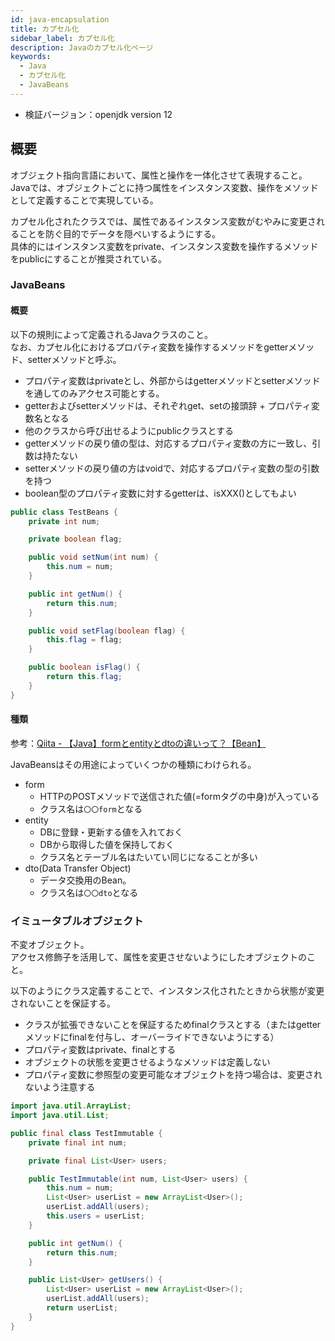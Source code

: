 ```yaml
---
id: java-encapsulation
title: カプセル化
sidebar_label: カプセル化
description: Javaのカプセル化ページ
keywords:
  - Java
  - カプセル化
  - JavaBeans
---
```


- 検証バージョン：openjdk version 12

## 概要
オブジェクト指向言語において、属性と操作を一体化させて表現すること。  
Javaでは、オブジェクトごとに持つ属性をインスタンス変数、操作をメソッドとして定義することで実現している。

カプセル化されたクラスでは、属性であるインスタンス変数がむやみに変更されることを防ぐ目的でデータを隠ぺいするようにする。  
具体的にはインスタンス変数をprivate、インスタンス変数を操作するメソッドをpublicにすることが推奨されている。

### JavaBeans
#### 概要
以下の規則によって定義されるJavaクラスのこと。  
なお、カプセル化におけるプロパティ変数を操作するメソッドをgetterメソッド、setterメソッドと呼ぶ。

- プロパティ変数はprivateとし、外部からはgetterメソッドとsetterメソッドを通してのみアクセス可能とする。
- getterおよびsetterメソッドは、それぞれget、setの接頭辞 + プロパティ変数名となる
- 他のクラスから呼び出せるようにpublicクラスとする
- getterメソッドの戻り値の型は、対応するプロパティ変数の方に一致し、引数は持たない
- setterメソッドの戻り値の方はvoidで、対応するプロパティ変数の型の引数を持つ
- boolean型のプロパティ変数に対するgetterは、isXXX()としてもよい

```java
public class TestBeans {
    private int num;

    private boolean flag;

    public void setNum(int num) {
        this.num = num;
    }

    public int getNum() {
        return this.num;
    }

    public void setFlag(boolean flag) {
        this.flag = flag;
    }

    public boolean isFlag() {
        return this.flag;
    }
}
```

#### 種類
参考：[Qiita - 【Java】formとentityとdtoの違いって？【Bean】](https://qiita.com/mtanabe/items/c879d233d297eda288d4)

JavaBeansはその用途によっていくつかの種類にわけられる。

- form
  - HTTPのPOSTメソッドで送信された値(=formタグの中身)が入っている
  - クラス名は`〇〇form`となる
- entity
  - DBに登録・更新する値を入れておく
  - DBから取得した値を保持しておく
  - クラス名とテーブル名はたいてい同じになることが多い
- dto(Data Transfer Object)
  - データ交換用のBean。
  - クラス名は`〇〇dto`となる

### イミュータブルオブジェクト
不変オブジェクト。  
アクセス修飾子を活用して、属性を変更させないようにしたオブジェクトのこと。

以下のようにクラス定義することで、インスタンス化されたときから状態が変更されないことを保証する。

- クラスが拡張できないことを保証するためfinalクラスとする（またはgetterメソッドにfinalを付与し、オーバーライドできないようにする）
- プロパティ変数はprivate、finalとする
- オブジェクトの状態を変更させるようなメソッドは定義しない
- プロパティ変数に参照型の変更可能なオブジェクトを持つ場合は、変更されないよう注意する

```java
import java.util.ArrayList;
import java.util.List;

public final class TestImmutable {
    private final int num;

    private final List<User> users;

    public TestImmutable(int num, List<User> users) {
        this.num = num;
        List<User> userList = new ArrayList<User>();
        userList.addAll(users);
        this.users = userList;
    }

    public int getNum() {
        return this.num;
    }

    public List<User> getUsers() {
        List<User> userList = new ArrayList<User>();
        userList.addAll(users);
        return userList;
    }
}
```